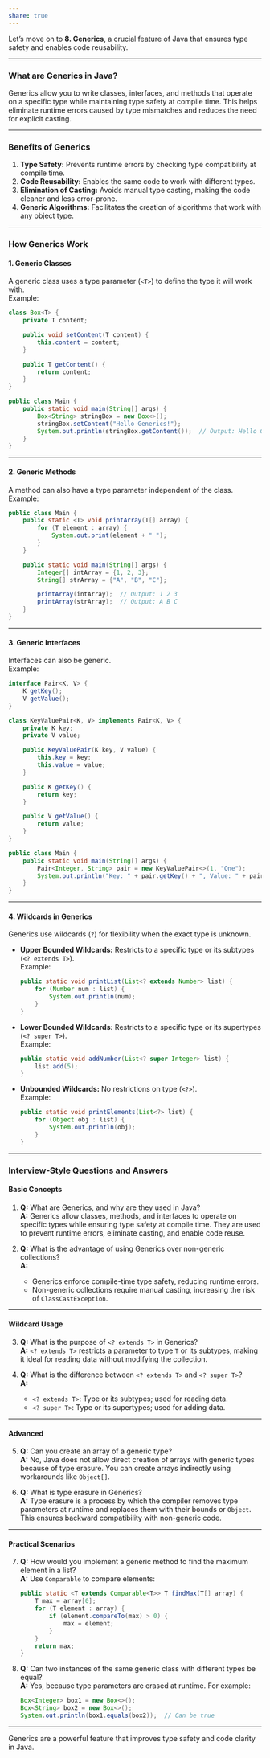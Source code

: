 ```yaml
---
share: true
---
```


Let’s move on to **8. Generics**, a crucial feature of Java that ensures type safety and enables code reusability.

---

### **What are Generics in Java?**

Generics allow you to write classes, interfaces, and methods that operate on a specific type while maintaining type safety at compile time. This helps eliminate runtime errors caused by type mismatches and reduces the need for explicit casting.

---

### **Benefits of Generics**
1. **Type Safety:** Prevents runtime errors by checking type compatibility at compile time.  
2. **Code Reusability:** Enables the same code to work with different types.  
3. **Elimination of Casting:** Avoids manual type casting, making the code cleaner and less error-prone.  
4. **Generic Algorithms:** Facilitates the creation of algorithms that work with any object type.

---

### **How Generics Work**

#### **1. Generic Classes**
A generic class uses a type parameter (`<T>`) to define the type it will work with.  
Example:
```java
class Box<T> {
    private T content;

    public void setContent(T content) {
        this.content = content;
    }

    public T getContent() {
        return content;
    }
}

public class Main {
    public static void main(String[] args) {
        Box<String> stringBox = new Box<>();
        stringBox.setContent("Hello Generics!");
        System.out.println(stringBox.getContent());  // Output: Hello Generics!
    }
}
```

---

#### **2. Generic Methods**
A method can also have a type parameter independent of the class.  
Example:
```java
public class Main {
    public static <T> void printArray(T[] array) {
        for (T element : array) {
            System.out.print(element + " ");
        }
    }

    public static void main(String[] args) {
        Integer[] intArray = {1, 2, 3};
        String[] strArray = {"A", "B", "C"};

        printArray(intArray);  // Output: 1 2 3
        printArray(strArray);  // Output: A B C
    }
}
```

---

#### **3. Generic Interfaces**
Interfaces can also be generic.  
Example:
```java
interface Pair<K, V> {
    K getKey();
    V getValue();
}

class KeyValuePair<K, V> implements Pair<K, V> {
    private K key;
    private V value;

    public KeyValuePair(K key, V value) {
        this.key = key;
        this.value = value;
    }

    public K getKey() {
        return key;
    }

    public V getValue() {
        return value;
    }
}

public class Main {
    public static void main(String[] args) {
        Pair<Integer, String> pair = new KeyValuePair<>(1, "One");
        System.out.println("Key: " + pair.getKey() + ", Value: " + pair.getValue());
    }
}
```

---

#### **4. Wildcards in Generics**
Generics use wildcards (`?`) for flexibility when the exact type is unknown.

- **Upper Bounded Wildcards:** Restricts to a specific type or its subtypes (`<? extends T>`).  
  Example:
  ```java
  public static void printList(List<? extends Number> list) {
      for (Number num : list) {
          System.out.println(num);
      }
  }
  ```

- **Lower Bounded Wildcards:** Restricts to a specific type or its supertypes (`<? super T>`).  
  Example:
  ```java
  public static void addNumber(List<? super Integer> list) {
      list.add(5);
  }
  ```

- **Unbounded Wildcards:** No restrictions on type (`<?>`).  
  Example:
  ```java
  public static void printElements(List<?> list) {
      for (Object obj : list) {
          System.out.println(obj);
      }
  }
  ```

---

### **Interview-Style Questions and Answers**

#### **Basic Concepts**
1. **Q:** What are Generics, and why are they used in Java?  
   **A:** Generics allow classes, methods, and interfaces to operate on specific types while ensuring type safety at compile time. They are used to prevent runtime errors, eliminate casting, and enable code reuse.

2. **Q:** What is the advantage of using Generics over non-generic collections?  
   **A:**  
   - Generics enforce compile-time type safety, reducing runtime errors.  
   - Non-generic collections require manual casting, increasing the risk of `ClassCastException`.

---

#### **Wildcard Usage**
3. **Q:** What is the purpose of `<? extends T>` in Generics?  
   **A:** `<? extends T>` restricts a parameter to type `T` or its subtypes, making it ideal for reading data without modifying the collection.

4. **Q:** What is the difference between `<? extends T>` and `<? super T>`?  
   **A:**  
   - `<? extends T>`: Type or its subtypes; used for reading data.  
   - `<? super T>`: Type or its supertypes; used for adding data.

---

#### **Advanced**
5. **Q:** Can you create an array of a generic type?  
   **A:** No, Java does not allow direct creation of arrays with generic types because of type erasure. You can create arrays indirectly using workarounds like `Object[]`.

6. **Q:** What is type erasure in Generics?  
   **A:** Type erasure is a process by which the compiler removes type parameters at runtime and replaces them with their bounds or `Object`. This ensures backward compatibility with non-generic code.

---

#### **Practical Scenarios**
7. **Q:** How would you implement a generic method to find the maximum element in a list?  
   **A:** Use `Comparable` to compare elements:  
   ```java
   public static <T extends Comparable<T>> T findMax(T[] array) {
       T max = array[0];
       for (T element : array) {
           if (element.compareTo(max) > 0) {
               max = element;
           }
       }
       return max;
   }
   ```

8. **Q:** Can two instances of the same generic class with different types be equal?  
   **A:** Yes, because type parameters are erased at runtime. For example:  
   ```java
   Box<Integer> box1 = new Box<>();
   Box<String> box2 = new Box<>();
   System.out.println(box1.equals(box2));  // Can be true
   ```

---

Generics are a powerful feature that improves type safety and code clarity in Java.